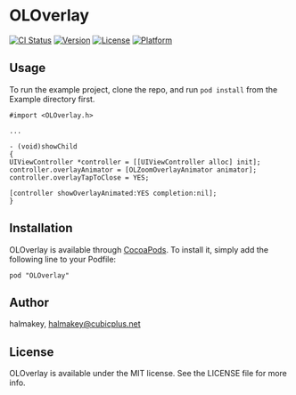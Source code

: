 # OLOverlay

[![CI Status](http://img.shields.io/travis/halmakey/OLOverlay.svg?style=flat)](https://travis-ci.org/halmakey/OLOverlay)
[![Version](https://img.shields.io/cocoapods/v/OLOverlay.svg?style=flat)](http://cocoadocs.org/docsets/OLOverlay)
[![License](https://img.shields.io/cocoapods/l/OLOverlay.svg?style=flat)](http://cocoadocs.org/docsets/OLOverlay)
[![Platform](https://img.shields.io/cocoapods/p/OLOverlay.svg?style=flat)](http://cocoadocs.org/docsets/OLOverlay)

## Usage

To run the example project, clone the repo, and run `pod install` from the Example directory first.


```
#import <OLOverlay.h>

...

- (void)showChild
{
UIViewController *controller = [[UIViewController alloc] init];
controller.overlayAnimator = [OLZoomOverlayAnimator animator];
controller.overlayTapToClose = YES;

[controller showOverlayAnimated:YES completion:nil];
}
```

## Installation

OLOverlay is available through [CocoaPods](http://cocoapods.org). To install
it, simply add the following line to your Podfile:

    pod "OLOverlay"

## Author

halmakey, halmakey@cubicplus.net

## License

OLOverlay is available under the MIT license. See the LICENSE file for more info.

